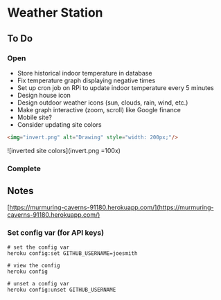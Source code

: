 # Weather Station

## To Do

### Open
* Store historical indoor temperature in database
* Fix temperature graph displaying negative times
* Set up cron job on RPi to update indoor temperature every 5 minutes
* Design house icon
* Design outdoor weather icons (sun, clouds, rain, wind, etc.)
* Make graph interactive (zoom, scroll) like Google finance
* Mobile site?
* Consider updating site colors
```html
<img="invert.png" alt="Drawing" style="width: 200px;"/>
```
![inverted site colors](invert.png =100x)

### Complete

## Notes

[https://murmuring-caverns-91180.herokuapp.com/](https://murmuring-caverns-91180.herokuapp.com/)

### Set config var (for API keys)

```
# set the config var
heroku config:set GITHUB_USERNAME=joesmith

# view the config
heroku config

# unset a config var
heroku config:unset GITHUB_USERNAME
```